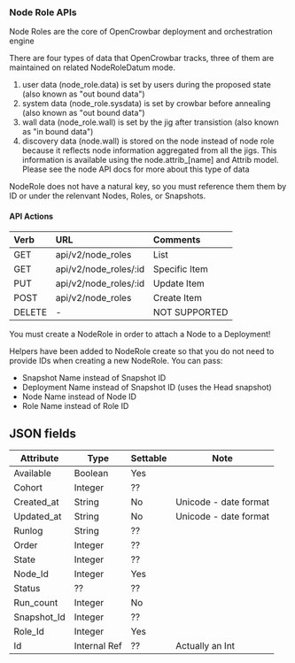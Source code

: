 ### Node Role APIs

Node Roles are the core of OpenCrowbar deployment and orchestration engine

There are four types of data that OpenCrowbar tracks, three of them are maintained on related NodeRoleDatum mode.
1. user data (node_role.data) is set by users during the proposed state (also known as "out bound data")
2. system data (node_role.sysdata) is set by crowbar before annealing (also known as "out bound data")
3. wall data (node_role.wall) is set by the jig after transistion (also known as "in bound data")
4. discovery data (node.wall) is stored on the node instead of node role because it reflects node information aggregated from all the jigs.  This information is available using the node.attrib_[name] and Attrib model.  Please see the node API docs for more about this type of data

NodeRole does not have a natural key, so you must reference them them by ID or under the relenvant Nodes, Roles, or Snapshots.

#### API Actions

| Verb | URL | Comments |
|:------|:-----------------------|:----------------|
| GET  |api/v2/node_roles |List |
| GET  |api/v2/node_roles/:id |Specific Item |
| PUT  |api/v2/node_roles/:id |Update Item |
| POST  |api/v2/node_roles |Create Item |
| DELETE  |- |NOT SUPPORTED |

You must create a NodeRole in order to attach a Node to a Deployment!

Helpers have been added to NodeRole create so that you do not need to provide IDs when creating a new NodeRole.  You can pass:

* Snapshot Name instead of Snapshot ID
* Deployment Name instead of Snapshot ID (uses the Head snapshot)
* Node Name instead of Node ID
* Role Name instead of Role ID

## JSON fields

|Attribute|Type|Settable|Note|
|---------|----|--------|----|
|Available|Boolean|Yes||
|Cohort|Integer|??||
|Created_at|String|No|Unicode - date format|
|Updated_at|String|No|Unicode - date format|
|Runlog|String|??||
|Order|Integer|??||
|State|Integer|??||
|Node_Id|Integer|Yes||
|Status|??|??||
|Run_count|Integer|No||
|Snapshot_Id|Integer|??||
|Role_Id|Integer|Yes||
|Id|Internal Ref|??|Actually an Int|

